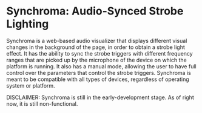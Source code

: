# Synchroma: Audio-Synced Strobe Lighting
Synchroma is a web-based audio visualizer that displays different visual changes in the background of the page, in order to obtain a strobe light effect. It has the ability to sync the strobe triggers with different frequency ranges that are picked up by the microphone of the device on which the platform is running. It also has a manual mode, allowing the user to have full control over the parameters that control the strobe triggers. Synchroma is meant to be compatible with all types of devices, regardless of operating system or platform.

DISCLAIMER: Synchroma is still in the early-development stage. As of right now, it is still non-functional.
